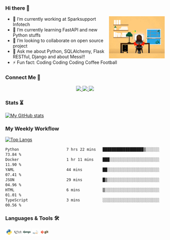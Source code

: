 ### Hi there 👋

<img align="right" src="JXA0.gif" width="35%" >

- 🔭 I’m currently working at Sparksupport Infotech
- 🌱 I’m currently learning FastAPI and new Python stuffs
- 👯 I’m looking to collaborate on open source project          
- 💬 Ask me about Python, SQLAlchemy, Flask RESTful, Django and about Messi!!
- ⚡ Fun fact: Coding Coding Coding Coffee Football



    
### Connect Me :speech_balloon:
<div style="text-align:center;" >

<a href="https://www.linkedin.com/in/fasil-k/" >
    <img src="https://img.shields.io/badge/linkedin-%230077B5.svg?&style=for-the-badge&logo=linkedin&logoColor=white" />
</a>

<a href="https://www.instagram.com/fasi.l.eo/">
    <img src="https://img.shields.io/badge/Instagram-%238a3ab9.svg?&style=for-the-badge&logo=instagram&logoColor=white"  />
</a>
<a href="https://stackoverflow.com/users/14533334/fasil-k">
    <img src="https://img.shields.io/badge/stackoverflow-%23ef8236.svg?&style=for-the-badge&logo=stackoverflow&logoColor=white"  />
</a>
</div>

### Stats :hourglass_flowing_sand:
[![My GitHub stats](https://github-readme-stats.vercel.app/api?username=Fasil005&count_private=true&theme=gotham&showicons=true)](https://github.com/Fasil005/github-readme-stats)


### My Weekly Workflow

[![Top Langs](https://github-readme-stats.vercel.app/api/top-langs/?username=fasil005&count_private=true&theme=radical)](https://github.com/fasil005/github-readme-stats)



<!--START_SECTION:waka-->

```text
Python                     7 hrs 22 mins   ██████████████████▒░░░░░░   73.84 %
Docker                     1 hr 11 mins    ███░░░░░░░░░░░░░░░░░░░░░░   11.90 %
YAML                       44 mins         ██░░░░░░░░░░░░░░░░░░░░░░░   07.41 %
JSON                       29 mins         █▒░░░░░░░░░░░░░░░░░░░░░░░   04.96 %
HTML                       6 mins          ▒░░░░░░░░░░░░░░░░░░░░░░░░   01.01 %
TypeScript                 3 mins          ░░░░░░░░░░░░░░░░░░░░░░░░░   00.56 %
```

<!--END_SECTION:waka-->



### Languages & Tools :hammer_and_wrench:

<code><img width=24px src="https://raw.githubusercontent.com/github/explore/80688e429a7d4ef2fca1e82350fe8e3517d3494d/topics/python/python.png"></code>
<code><img width=24px src="https://raw.githubusercontent.com/github/explore/80688e429a7d4ef2fca1e82350fe8e3517d3494d/topics/flask/flask.png"></code>
<code><img width=24px src="https://raw.githubusercontent.com/github/explore/80688e429a7d4ef2fca1e82350fe8e3517d3494d/topics/django/django.png"></code>
<code><img width=24px src="https://raw.githubusercontent.com/github/explore/80688e429a7d4ef2fca1e82350fe8e3517d3494d/topics/mysql/mysql.png"></code>
<code><img width=24px src="https://raw.githubusercontent.com/github/explore/80688e429a7d4ef2fca1e82350fe8e3517d3494d/topics/git/git.png"></code>
